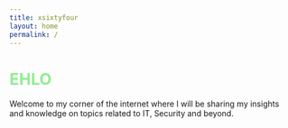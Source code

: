 ```yaml
---
title: xsixtyfour
layout: home
permalink: /
---
```

# <span style="color:lightgreen">EHLO</span>

Welcome to my corner of the internet where I will be sharing my insights and knowledge on topics related to IT, Security and beyond.


